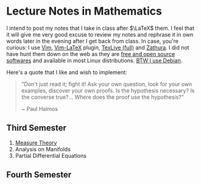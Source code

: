 # Lecture Notes in Mathematics

I intend to post my notes that I take in class after $\LaTeX$ them. I feel that it will give me very good excuse to review my notes and rephrase it in own words later in the evening after I get back from class. In case, you're curious: I use [Vim](https://www.vim.org/), [Vim-LaTeX](http://vim-latex.sourceforge.net/) plugin, [TexLive (full)](https://tug.org/texlive/) and [Zathura](https://pwmt.org/projects/zathura/). I did not have hunt them down on the web as they are [free and open source softwares](https://en.wikipedia.org/wiki/Free_and_open-source_software) and available in most Linux distributions. [BTW I use Debian](https://knowyourmeme.com/memes/btw-i-use-arch).

Here's a quote that I like and wish to implement:

> "Don't just read it; fight it! Ask your own question, look for your own examples, discover your own proofs. Is the hypothesis necessary? Is the converse true?$\ldots$ Where does the proof use the hypothesis?"
>
> ~ Paul Halmos

## Third Semester

1. [Measure Theory](https://raw.githubusercontent.com/ashishKujur7/lectureNotes/main/Lecture%20Notes%20in%20Measure%20Theory/main.pdf)
2. Analysis on Manifolds
3. Partial Differential Equations

## Fourth Semester
